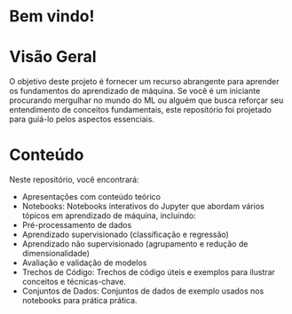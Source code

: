 
# Bem vindo!

# Visão Geral
O objetivo deste projeto é fornecer um recurso abrangente para aprender os fundamentos do aprendizado de máquina. Se você é um iniciante procurando mergulhar no mundo do ML ou alguém que busca reforçar seu entendimento de conceitos fundamentais, este repositório foi projetado para guiá-lo pelos aspectos essenciais.

# Conteúdo
Neste repositório, você encontrará:

- Apresentações com conteúdo teórico
- Notebooks: Notebooks interativos do Jupyter que abordam vários tópicos em aprendizado de máquina, incluindo:
- Pré-processamento de dados
- Aprendizado supervisionado (classificação e regressão)
- Aprendizado não supervisionado (agrupamento e redução de dimensionalidade)
- Avaliação e validação de modelos
- Trechos de Código: Trechos de código úteis e exemplos para ilustrar conceitos e técnicas-chave.
- Conjuntos de Dados: Conjuntos de dados de exemplo usados nos notebooks para prática prática.

